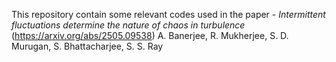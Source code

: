 This repository contain some relevant codes used in the paper - 
_Intermittent fluctuations determine the nature of chaos in turbulence_ (https://arxiv.org/abs/2505.09538)
A. Banerjee, R. Mukherjee, S. D. Murugan, S. Bhattacharjee, S. S. Ray
